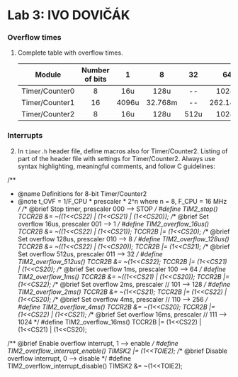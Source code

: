 # Lab 3: IVO DOVIČÁK

### Overflow times

1. Complete table with overflow times.

   | **Module** | **Number of bits** | **1** | **8** | **32** | **64** | **128** | **256** | **1024** |
   | :-: | :-: | :-: | :-: | :-: | :-: | :-: | :-: | :-: |
   | Timer/Counter0 | 8  | 16u | 128u | -- | 1024u | -- | 4.096m |16.384m |
   | Timer/Counter1 | 16 |   4096u  |  32.768m    | -- | 262.144m | -- | 1.048576 | 4.194304|
   | Timer/Counter2 | 8  |  16u   |  128u    |   512u | 1024u | 2.048m   | 4.096m | 16.384m |

### Interrupts

2. In `timer.h` header file, define macros also for Timer/Counter2. Listing of part of the header file with settings for Timer/Counter2. Always use syntax highlighting, meaningful comments, and follow C guidelines:

  /**
   * @name  Definitions for 8-bit Timer/Counter2
   * @note  t_OVF = 1/F_CPU * prescaler * 2^n where n = 8, F_CPU = 16 MHz
   */
   /** @brief Stop timer, prescaler 000 --> STOP */
   #define TIM2_stop()           TCCR2B &= ~((1<<CS22) | (1<<CS21) | (1<<CS20));
   /** @brief Set overflow 16us, prescaler 001 --> 1 */
   #define TIM2_overflow_16us()   TCCR2B &= ~((1<<CS22) | (1<<CS21)); TCCR2B |= (1<<CS20);
   /** @brief Set overflow 128us, prescaler 010 --> 8 */
   #define TIM2_overflow_128us()  TCCR2B &= ~((1<<CS22) | (1<<CS20)); TCCR2B |= (1<<CS21);
   /** @brief Set overflow 512us, prescaler 011 --> 32 */
   #define TIM2_overflow_512us() TCCR2B &= ~(1<<CS22); TCCR2B |= (1<<CS21) | (1<<CS20);
   /** @brief Set overflow 1ms, prescaler 100 --> 64 */
   #define TIM2_overflow_1ms()    TCCR2B &= ~((1<<CS21) | (1<<CS20)); TCCR2B |= (1<<CS22);
   /** @brief Set overflow 2ms, prescaler // 101 --> 128 */
   #define TIM2_overflow_2ms()    TCCR2B &= ~(1<<CS21); TCCR2B |= (1<<CS22) | (1<<CS20);
   /** @brief Set overflow 4ms, prescaler // 110 --> 256 */
   #define TIM2_overflow_4ms()    TCCR2B &= ~(1<<CS20); TCCR2B |= (1<<CS22) | (1<<CS21);
   /** @brief Set overflow 16ms, prescaler // 111 --> 1024 */
   #define TIM2_overflow_16ms()    TCCR2B |= (1<<CS22) | (1<<CS21) | (1<<CS20);

   /** @brief Enable overflow interrupt, 1 --> enable */
   #define TIM2_overflow_interrupt_enable()  TIMSK2 |= (1<<TOIE2);
   /** @brief Disable overflow interrupt, 0 --> disable */
   #define TIM2_overflow_interrupt_disable() TIMSK2 &= ~(1<<TOIE2);


